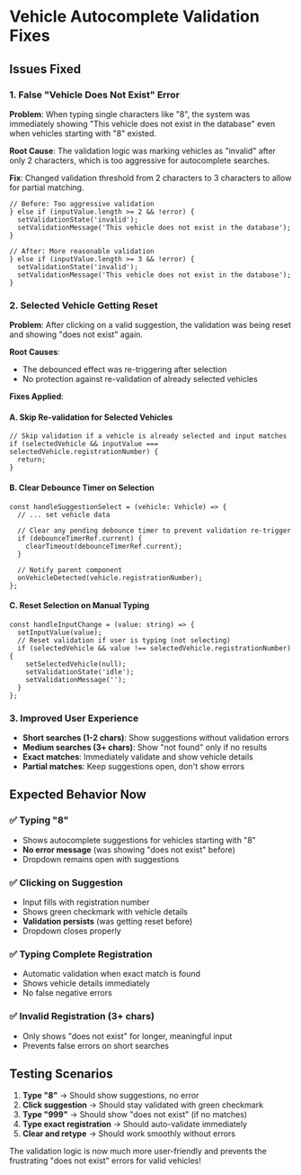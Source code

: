# Vehicle Autocomplete Validation Fixes

## Issues Fixed

### 1. **False "Vehicle Does Not Exist" Error**
**Problem**: When typing single characters like "8", the system was immediately showing "This vehicle does not exist in the database" even when vehicles starting with "8" existed.

**Root Cause**: The validation logic was marking vehicles as "invalid" after only 2 characters, which is too aggressive for autocomplete searches.

**Fix**: Changed validation threshold from 2 characters to 3 characters to allow for partial matching.

```tsx
// Before: Too aggressive validation
} else if (inputValue.length >= 2 && !error) {
  setValidationState('invalid');
  setValidationMessage('This vehicle does not exist in the database');
}

// After: More reasonable validation
} else if (inputValue.length >= 3 && !error) {
  setValidationState('invalid');
  setValidationMessage('This vehicle does not exist in the database');
}
```

### 2. **Selected Vehicle Getting Reset**
**Problem**: After clicking on a valid suggestion, the validation was being reset and showing "does not exist" again.

**Root Causes**:
- The debounced effect was re-triggering after selection
- No protection against re-validation of already selected vehicles

**Fixes Applied**:

#### A. **Skip Re-validation for Selected Vehicles**
```tsx
// Skip validation if a vehicle is already selected and input matches
if (selectedVehicle && inputValue === selectedVehicle.registrationNumber) {
  return;
}
```

#### B. **Clear Debounce Timer on Selection**
```tsx
const handleSuggestionSelect = (vehicle: Vehicle) => {
  // ... set vehicle data
  
  // Clear any pending debounce timer to prevent validation re-trigger
  if (debounceTimerRef.current) {
    clearTimeout(debounceTimerRef.current);
  }
  
  // Notify parent component
  onVehicleDetected(vehicle.registrationNumber);
};
```

#### C. **Reset Selection on Manual Typing**
```tsx
const handleInputChange = (value: string) => {
  setInputValue(value);
  // Reset validation if user is typing (not selecting)
  if (selectedVehicle && value !== selectedVehicle.registrationNumber) {
    setSelectedVehicle(null);
    setValidationState('idle');
    setValidationMessage('');
  }
};
```

### 3. **Improved User Experience**
- **Short searches (1-2 chars)**: Show suggestions without validation errors
- **Medium searches (3+ chars)**: Show "not found" only if no results
- **Exact matches**: Immediately validate and show vehicle details
- **Partial matches**: Keep suggestions open, don't show errors

## Expected Behavior Now

### ✅ **Typing "8"**
- Shows autocomplete suggestions for vehicles starting with "8"
- **No error message** (was showing "does not exist" before)
- Dropdown remains open with suggestions

### ✅ **Clicking on Suggestion**
- Input fills with registration number
- Shows green checkmark with vehicle details
- **Validation persists** (was getting reset before)
- Dropdown closes properly

### ✅ **Typing Complete Registration**
- Automatic validation when exact match is found
- Shows vehicle details immediately
- No false negative errors

### ✅ **Invalid Registration (3+ chars)**
- Only shows "does not exist" for longer, meaningful input
- Prevents false errors on short searches

## Testing Scenarios

1. **Type "8"** → Should show suggestions, no error
2. **Click suggestion** → Should stay validated with green checkmark
3. **Type "999"** → Should show "does not exist" (if no matches)
4. **Type exact registration** → Should auto-validate immediately
5. **Clear and retype** → Should work smoothly without errors

The validation logic is now much more user-friendly and prevents the frustrating "does not exist" errors for valid vehicles!
